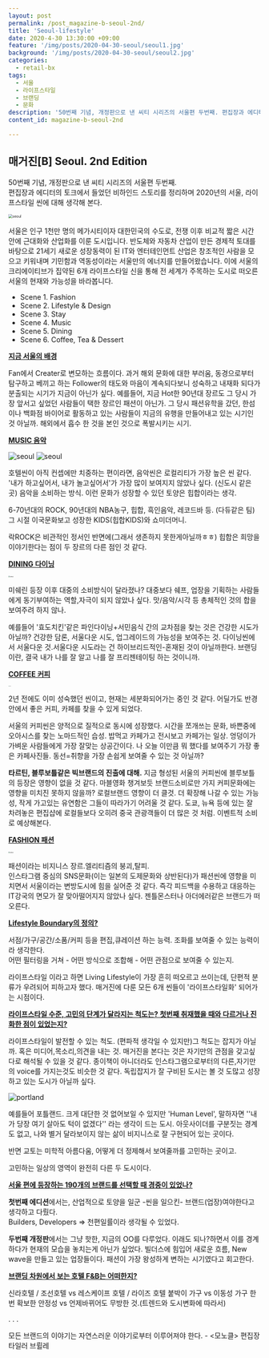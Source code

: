 ```yaml
---
layout: post
permalink: /post_magazine-b-seoul-2nd/
title: 'Seoul-lifestyle'
date: 2020-4-30 13:30:00 +09:00
feature: '/img/posts/2020-04-30-seoul/seoul1.jpg'
background: '/img/posts/2020-04-30-seoul/seoul2.jpg'
categories:
  - retail-bx
tags:
  - 서울
  - 라이프스타일
  - 브랜딩
  - 문화
description: '50번째 기념, 개정판으로 낸 씨티 시리즈의 서울편 두번째. 편집장과 에디터의 토크에서 들었던 비하인드 스토리를 정리하며 2020년의 서울, 라이프스타일 씬에 대해 생각해 본다.'
content_id: magazine-b-seoul-2nd

---
```


## 매거진[B] Seoul. 2nd Edition

50번째 기념, 개정판으로 낸 씨티 시리즈의 서울편 두번째. <br>편집장과 에디터의 토크에서 들었던 비하인드 스토리를 정리하며 2020년의 서울, 라이프스타일 씬에 대해 생각해 본다.



<img src="../img/posts/2020-04-30-seoul/cover-b.jpg" alt="seoul" style="zoom:50%;" />

서울은 인구 1천만 명의 메가시티이자 대한민국의 수도로, 전쟁 이후 비교적 짧은 시간 안에 근대화와 산업화를 이룬 도시입니다. 반도체와 자동차 산업이 만든 경제적 토대를 바탕으로 21세기 새로운 성장동력이 된 IT와 엔터테인먼트 산업은 창조적인 사람을 모으고 키워내며 기민함과 역동성이라는 서울만의 에너지를 만들어왔습니다. 이에 서울의 크리에이티브가 집약된 6개 라이프스타일 신을 통해 전 세계가 주목하는 도시로 떠오른 서울의 현재와 가능성을 바라봅니다.

- Scene 1. Fashion
- Scene 2. Lifestyle & Design
- Scene 3. Stay
- Scene 4. Music
- Scene 5. Dining
- Scene 6. Coffee, Tea & Dessert



**<u>지금 서울의 배경</u>**

Fan에서 Creater로 변모하는 흐름이다.
과거 해외 문화에 대한 부러움, 동경으로부터 탐구하고 베끼고 하는 Follower의 태도와 마음이 계속되다보니 성숙하고 내재화 되다가 분출되는 시기가 지금이 아닌가 싶다. 예를들어, 지금 Hot한 90년대 장르도 그 당시 가장 앞서고 싶었던 사람들이 택한 장르인 패션이 아닌가. 그 당시 패션유학을 갔던, 한섬이나 백화점 바이어로 활동하고 있는 사람들이 지금의 유행을 만들어내고 있는 시기인 것 아닐까. 해외에서 흡수 한 것을 본인 것으로 폭발시키는 시기.



**<u>MUSIC 음악</u>**

<img src="../img/posts/2020-04-30-seoul/seoul6.png" alt="seoul "/>

<img src="../img/posts/2020-04-30-seoul/seoul6-1.jpg" alt="seoul" />

호텔씬이 아직 컨셉에만 치중하는 편이라면, 음악씬은 로컬리티가 가장 높은 씬 같다.
'내가 하고싶어서, 내가 놀고싶어서'가 가장 많이 보여지지 않았나 싶다. (신도시 같은 곳)
음악을 소비하는 방식. 이런 문화가 성장할 수 있던 토양은 힙합이라는 생각.

6-70년대의 ROCK, 90년대의 NBA농구, 힙합, 흑인음악, 레코드바 등.  (다듀같은 팀)
그 시절 이국문화보고 성장한 KIDS(힙합KIDS)와 쇼미더머니.

락ROCK은 비관적인 정서인 반면에(그래서 생존하지 못한게아닐까ㅎㅎ)
힙합은 희망을 이야기한다는 점이 두 장르의 다른 점인 것 같다.



**<u>DINING 다이닝</u>**

<img src="../img/posts/2020-04-30-seoul/seoul5.jpg" alt="seoul" style="zoom:20%;" />

미쉐린 등장 이후 대중의 소비방식이 달라졌나? 대중보다 쉐프, 업장을 기획하는 사람들에게 동기부여하는 역할,자극이 되지 않았나 싶다. 맛/음악/시각 등 총체적인 것의 합을 보여주려 하지 않나.

예를들어 '효도치킨'같은 파인다이닝+서민음식 간의 교차점을 찾는 것은 건강한 시도가 아닐까?
건강한 담론, 서울다운 시도, 업그레이드의 가능성을 보여주는 것. 다이닝씬에서 서울다운 것.서울다운 시도라는 건 하이브리드적인-혼재된 것이 아닐까한다. 브랜딩이란, 결국 내가 나를 잘 알고 나를 잘 프리젠테이팅 하는 것이니까.



**<u>COFFEE 커피</u>**

<u><img src="../img/posts/2020-04-30-seoul/seoul3.jpg" alt="seoul" style="zoom:10%;" /></u>

2년 전에도 이미 성숙했던 씬이고, 현재는 세분화되어가는 중인 것 같다.
어딜가도 반경 안에서 좋은 커피, 카페를 찾을 수 있게 되었다.

서울의 커피씬은 양적으로 질적으로 동시에 성장했다. 시간을 쪼개쓰는 문화, 바쁜중에 오아시스를 찾는 노마드적인 습성. 밥먹고 카페가고 전시보고 카페가는 일상. 엉덩이가 가벼운 사람들에게 가장 잘맞는 상공간이다.
나 오늘 이만큼 뭐 했다를 보여주기 가장 좋은 카페사진들. 동선=취향을 가장 손쉽게 보여줄 수 있는 것 아닐까?

**타르틴, 블루보틀같은 빅브랜드의 진출에 대해.** 지금 형성된 서울의 커피씬에 블루보틀의 등장은 영향이 없을 것 같다.
마블영화 챙겨보듯 브랜드소비로만 가지 커피문화에는 영향을 미치진 못하지 않을까?
로컬브랜드 영향이 더 클것. 더 확장해 나갈 수 있는 가능성, 작게 가고있는 유연함은 그들이 따라가기 어려울 것 같다.
도쿄, 뉴욕 등에 있는 잘 차려놓은 편집샵에 로컬들보다 오히려 중국 관광객들이 더 많은 것 처럼. 이벤트적 소비로 예상해본다.



**<u>FASHION 패션</u>**

<img src="../img/posts/2020-04-30-seoul/seoul4.jpg" alt="seoul" style="zoom:20%;" />

패션이라는 비지니스 장르.엘리티즘의 붕괴,탈피.<br>인스타그램 중심의 SNS문화(이는 일본의 도제문화와 상반된다)가 패션씬에 영향을 미치면서 서울이라는 변방도시에 힘을 실어준 것 같다. 즉각 피드백을 수용하고 대응하는 IT강국의 면모가 잘 맞아떨어지지 않았나 싶다.
젠틀몬스터나 아더에러같은 브랜드가 떠오른다.



**<u>Lifestyle Boundary의 정의?</u>**

서점/가구/공간/소품/커피 등을 편집,큐레이션 하는 능력. 조화를 보여줄 수 있는 능력이라 생각한다.<br>어떤 필터링을 거쳐 - 어떤 방식으로 조합해 - 어떤 관점으로 보여줄 수 있는지.

라이프스타일 이라고 하면 Living Lifestyle이 가장 흔히 떠오르고 쓰이는데, 단편적 분류가 우려되어 피하고자 했다. 매거진에 다룬 모든 6개 씬들이 '라이프스타일화' 되어가는 시점이다.



**<u>라이프스타일 수준, 고민의 단계가 달라지는 척도는? 첫번째 취재했을 때와 다르거나 진화한 점이 있었는지?</u>**

라이프스타일이 발전할 수 있는 척도. (편파적 생각일 수 있지만)그 척도는 잡지가 아닐까. 혹은 미디어,목소리,의견을 내는 것.
매거진을 본다는 것은 자기만의 관점을 갖고싶다로 해석될 수 있을 것 같다.
종이책이 아니더라도 인스타그램으로부터의 다른,자기만의 voice를 가지는것도 비슷한 것 같다. 독립잡지가 잘 구비된 도시는 볼 것 도많고 성장하고 있는 도시가 아닐까 싶다.

<img src="../img/posts/2020-04-30-seoul/portland.jpg" alt="portland" style="zoom:100%;" />

예를들어 포틀랜드. 크게 대단한 것 없어보일 수 있지만 'Human Level', 말하자면 ''내가 당장 여기 살아도 턱이 없겠다'' 라는 생각이 드는 도시. 아웃사이더를 구분짓는 경계도 없고, 나와 별거 달라보이지 않는 삶이 비지니스로 잘 구현되어 있는 곳이다.

반면 교토는 미학적 아름다움, 어떻게 더 정제해서 보여줄까를 고민하는 곳이고.

고민하는 일상의 영역이 완전히 다른 두 도시이다.



**<u>서울 편에 등장하는 190개의 브랜드를 선택할 때 경중이 있었나?</u>**

**첫번째 에디션**에서는, 산업적으로 토양을 일군 -씬을 일으킨- 브랜드(업장)여야한다고 생각하고 다뤘다.<br>Builders, Developers => 천편일률이라 생각될 수 있었다.

**두번째 개정판**에서는 그냥 핫한, 지금의 OO를 다루었다. 이래도 되나?하면서 이를 경계하다가 현재의 모습을 놓치는게 아닌가 싶었다. 빌더스에 힘입어 새로운 흐름, New wave을 만들고 있는 업장들이다. 패션이 가장 왕성하게 변하는 시기였다고 회고한다.



**<u>브랜딩 차원에서 보는 호텔 F&B는 어떠한지?</u>**

신라호텔 / 조선호텔 vs 레스케이프 호텔 / 라이즈 호텔
붙박이 가구 vs 이동성 가구
한번 확보한 안정성 vs 언제바뀌어도 무방한 것.(트렌드와 도시변화에 따라서)



. . .

모든 브랜드의 이야기는 자연스러운 이야기로부터 이루어져야 한다.  - <모노클> 편집장 타일러 브륄레
